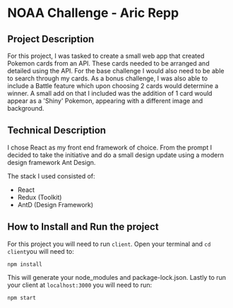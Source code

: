 # NOAA Challenge - Aric Repp

## Project Description

For this project, I was tasked to create a small web app that created Pokemon cards from an API. These cards needed to be arranged and detailed using the API. For the base challenge I would also need to be able to search through my cards. As a bonus challenge, I was also able to include a Battle feature which upon choosing 2 cards would determine a winner. A small add on that I included was the addition of 1 card would appear as a 'Shiny' Pokemon, appearing with a different image and background.

## Technical Description

I chose React as my front end framework of choice. From the prompt I decided to take the initiative and do a small design update using a modern design framework Ant Design.

The stack I used consisted of:

- React
- Redux (Toolkit)
- AntD (Design Framework)

## How to Install and Run the project

For this project you will need to run `client`. Open your terminal and `cd client`you will need to:

    npm install

This will generate your node_modules and package-lock.json. Lastly to run your client at `localhost:3000` you will need to run:

    npm start
